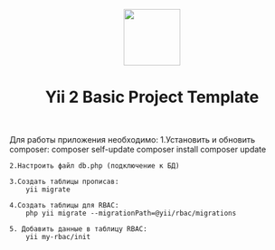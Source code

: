 <p align="center">
    <a href="https://github.com/yiisoft" target="_blank">
        <img src="https://avatars0.githubusercontent.com/u/993323" height="100px">
    </a>
    <h1 align="center">Yii 2 Basic Project Template</h1>
    <br>
</p>

Для работы приложения необходимо:
    1.Установить и обновить composer: 
        composer self-update
        composer install
        composer update
        
    2.Настроить файл db.php (подключение к БД)
    
    3.Создать таблицы прописав:
        yii migrate
        
    4.Создать таблицы для RBAC:
        php yii migrate --migrationPath=@yii/rbac/migrations
        
    5. Добавить данные в таблицу RBAC: 
        yii my-rbac/init
